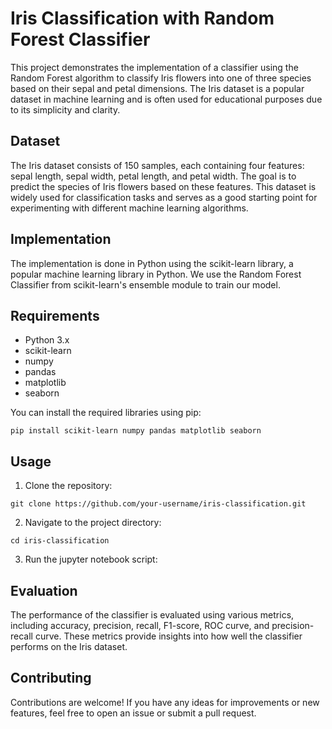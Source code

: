 # Iris Classification with Random Forest Classifier

This project demonstrates the implementation of a classifier using the Random Forest algorithm to classify Iris flowers into one of three species based on their sepal and petal dimensions. The Iris dataset is a popular dataset in machine learning and is often used for educational purposes due to its simplicity and clarity.

## Dataset

The Iris dataset consists of 150 samples, each containing four features: sepal length, sepal width, petal length, and petal width. The goal is to predict the species of Iris flowers based on these features. This dataset is widely used for classification tasks and serves as a good starting point for experimenting with different machine learning algorithms.

## Implementation

The implementation is done in Python using the scikit-learn library, a popular machine learning library in Python. We use the Random Forest Classifier from scikit-learn's ensemble module to train our model.

## Requirements

- Python 3.x
- scikit-learn
- numpy
- pandas
- matplotlib
- seaborn

You can install the required libraries using pip:

```
pip install scikit-learn numpy pandas matplotlib seaborn
```

## Usage

1. Clone the repository:

```
git clone https://github.com/your-username/iris-classification.git
```

2. Navigate to the project directory:

```
cd iris-classification
```

3. Run the jupyter notebook script:

## Evaluation

The performance of the classifier is evaluated using various metrics, including accuracy, precision, recall, F1-score, ROC curve, and precision-recall curve. These metrics provide insights into how well the classifier performs on the Iris dataset.

## Contributing

Contributions are welcome! If you have any ideas for improvements or new features, feel free to open an issue or submit a pull request.
